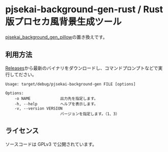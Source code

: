 # pjsekai-background-gen-rust / Rust 版プロセカ風背景生成ツール

[pjsekai_background_gen_pillow](https://github.com/sevenc-nanashi/pjsekai_background_gen_pillow)の置き換えです。

## 利用方法

[Releases](https://github.com/sevenc-nanashi/pjsekai-background-gen-rust/releases)から最新のバイナリをダウンロードし、コマンドプロンプトなどで実行してださい。

```
Usage: target/debug/pjsekai-background-gen FILE [options]

Options:
    -o NAME             出力先を指定します。
    -h, --help          ヘルプを表示します。
    -v, --version VERSION
                        バージョンを指定します。（1、3）
```

## ライセンス

ソースコードは GPLv3 で公開されています。
